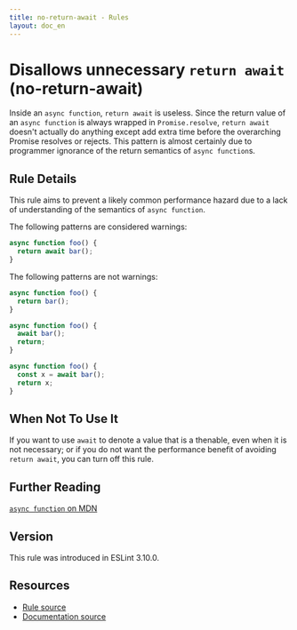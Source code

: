```yaml
---
title: no-return-await - Rules
layout: doc_en
---
```

<!-- Note: No pull requests accepted for this file. See README.md in the root directory for details. -->

# Disallows unnecessary `return await` (no-return-await)

Inside an `async function`, `return await` is useless. Since the return value of an `async function` is always wrapped in `Promise.resolve`, `return await` doesn't actually do anything except add extra time before the overarching Promise resolves or rejects. This pattern is almost certainly due to programmer ignorance of the return semantics of `async function`s.

## Rule Details

This rule aims to prevent a likely common performance hazard due to a lack of understanding of the semantics of `async function`.

The following patterns are considered warnings:

```js
async function foo() {
  return await bar();
}
```

The following patterns are not warnings:

```js
async function foo() {
  return bar();
}

async function foo() {
  await bar();
  return;
}

async function foo() {
  const x = await bar();
  return x;
}
```

## When Not To Use It

If you want to use `await` to denote a value that is a thenable, even when it is not necessary; or if you do not want the performance benefit of avoiding `return await`, you can turn off this rule.

## Further Reading

[`async function` on MDN](https://developer.mozilla.org/en-US/docs/Web/JavaScript/Reference/Statements/async_function)

## Version

This rule was introduced in ESLint 3.10.0.

## Resources

* [Rule source](https://github.com/eslint/eslint/tree/master/lib/rules/no-return-await.js)
* [Documentation source](https://github.com/eslint/eslint/tree/master/docs/rules/no-return-await.md)
